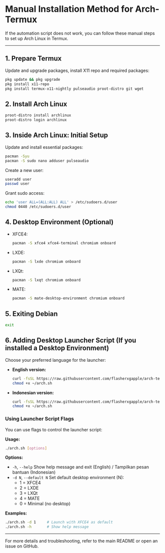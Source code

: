 # Manual Installation Method for Arch-Termux

If the automation script does not work, you can follow these manual steps to set up Arch Linux in Termux.

---

## 1. Prepare Termux
Update and upgrade packages, install X11 repo and required packages:
```sh
pkg update && pkg upgrade
pkg install x11-repo
pkg install termux-x11-nightly pulseaudio proot-distro git wget
```

## 2. Install Arch Linux
```sh
proot-distro install archlinux
proot-distro login archlinux
```

## 3. Inside Arch Linux: Initial Setup
Update and install essential packages:
```sh
pacman -Syu
pacman -S sudo nano adduser pulseaudio
```

Create a new user:
```sh
useradd user
passwd user
```
Grant sudo access:
```sh
echo 'user ALL=(ALL:ALL) ALL' > /etc/sudoers.d/user
chmod 0440 /etc/sudoers.d/user
```

## 4. Desktop Environment (Optional)
- XFCE4:
  ```sh
  pacman -S xfce4 xfce4-terminal chromium onboard
  ```
- LXDE:
  ```sh
  pacman -S lxde chromium onboard
  ```
- LXQt:
  ```sh
  pacman -S lxqt chromium onboard
  ```
- MATE:
  ```sh
  pacman -S mate-desktop-environment chromium onboard
  ```

## 5. Exiting Debian
```sh
exit
```

## 6. Adding Desktop Launcher Script (If you installed a Desktop Environment)
Choose your preferred language for the launcher:

- **English version:**
  ```sh
  curl -fsSL https://raw.githubusercontent.com/flasherxgapple/arch-termux/master/arch-en.sh -o ~/arch.sh
  chmod +x ~/arch.sh
  ```
- **Indonesian version:**
  ```sh
  curl -fsSL https://raw.githubusercontent.com/flasherxgapple/arch-termux/master/arch-ind.sh -o ~/arch.sh
  chmod +x ~/arch.sh
  ```

### Using Launcher Script Flags

You can use flags to control the launcher script:

**Usage:**
```sh
./arch.sh [options]
```

**Options:**
- `-h`, `--help`           Show help message and exit (English) / Tampilkan pesan bantuan (Indonesian)
- `-d N`, `--default N`    Set default desktop environment (N):
    - 1 = XFCE4
    - 2 = LXDE
    - 3 = LXQt
    - 4 = MATE
    - 0 = Minimal (no desktop)

**Examples:**
```sh
./arch.sh -d 1     # Launch with XFCE4 as default
./arch.sh -h       # Show help message
```

---

For more details and troubleshooting, refer to the main README or open an issue on GitHub.
